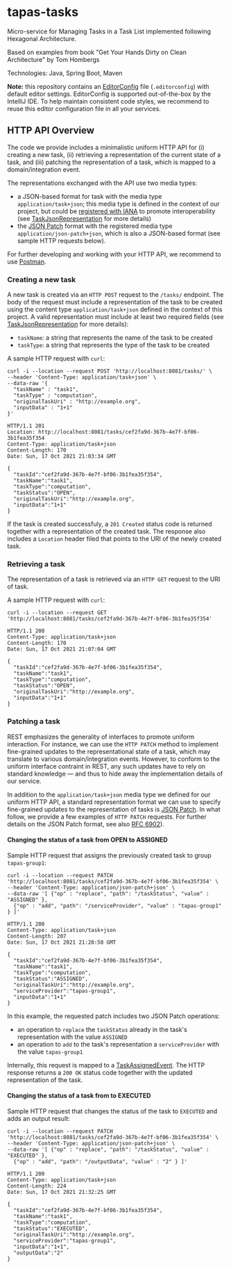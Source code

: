 # tapas-tasks

Micro-service for Managing Tasks in a Task List implemented following Hexagonal Architecture.

Based on examples from book "Get Your Hands Dirty on Clean Architecture" by Tom Hombergs

Technologies: Java, Spring Boot, Maven

**Note:** this repository contains an [EditorConfig](https://editorconfig.org/) file (`.editorconfig`)
with default editor settings. EditorConfig is supported out-of-the-box by the IntelliJ IDE. To help maintain
consistent code styles, we recommend to reuse this editor configuration file in all your services.

## HTTP API Overview
The code we provide includes a minimalistic uniform HTTP API for (i) creating a new task, (ii) retrieving
a representation of the current state of a task, and (iii) patching the representation of a task, which
is mapped to a domain/integration event.

The representations exchanged with the API use two media types:
* a JSON-based format for task with the media type `application/task+json`; this media type is defined
  in the context of our project, but could be [registered with IANA](https://www.iana.org/assignments/media-types)
  to promote interoperability (see
  [TaskJsonRepresentation](src/main/java/ch/unisg/tapastasks/tasks/adapter/in/formats/TaskJsonRepresentation.java)
  for more details)
* the [JSON Patch](http://jsonpatch.com/) format with the registered media type `application/json-patch+json`, which is also a
  JSON-based format (see sample HTTP requests below).

For further developing and working with your HTTP API, we recommend to use [Postman](https://www.postman.com/).

### Creating a new task

A new task is created via an `HTTP POST` request to the `/tasks/` endpoint. The body of the request
must include a representation of the task to be created using the content type `application/task+json`
defined in the context of this project. A valid representation must include at least two required fields
(see [TaskJsonRepresentation](src/main/java/ch/unisg/tapastasks/tasks/adapter/in/formats/TaskJsonRepresentation.java)
for more details):
* `taskName`: a string that represents the name of the task to be created
* `taskType`: a string that represents the type of the task to be created

A sample HTTP request with `curl`:
```shell
curl -i --location --request POST 'http://localhost:8081/tasks/' \
--header 'Content-Type: application/task+json' \
--data-raw '{
  "taskName" : "task1",
  "taskType" : "computation",
  "originalTaskUri" : "http://example.org",
  "inputData" : "1+1"
}'

HTTP/1.1 201
Location: http://localhost:8081/tasks/cef2fa9d-367b-4e7f-bf06-3b1fea35f354
Content-Type: application/task+json
Content-Length: 170
Date: Sun, 17 Oct 2021 21:03:34 GMT

{
  "taskId":"cef2fa9d-367b-4e7f-bf06-3b1fea35f354",
  "taskName":"task1",
  "taskType":"computation",
  "taskStatus":"OPEN",
  "originalTaskUri":"http://example.org",
  "inputData":"1+1"
}
```

If the task is created successfuly, a `201 Created` status code is returned together with a
representation of the created task. The response also includes a `Location` header filed that points
to the URI of the newly created task.

### Retrieving a task

The representation of a task is retrieved via an `HTTP GET` request to the URI of task.

A sample HTTP request with `curl`:
```shell
curl -i --location --request GET 'http://localhost:8081/tasks/cef2fa9d-367b-4e7f-bf06-3b1fea35f354'

HTTP/1.1 200
Content-Type: application/task+json
Content-Length: 170
Date: Sun, 17 Oct 2021 21:07:04 GMT

{
  "taskId":"cef2fa9d-367b-4e7f-bf06-3b1fea35f354",
  "taskName":"task1",
  "taskType":"computation",
  "taskStatus":"OPEN",
  "originalTaskUri":"http://example.org",
  "inputData":"1+1"
}
```

### Patching a task

REST emphasizes the generality of interfaces to promote uniform interaction. For instance, we can use
the `HTTP PATCH` method to implement fine-grained updates to the representational state of a task, which
may translate to various domain/integration events. However, to conform to the uniform interface
contraint in REST, any such updates have to rely on standard knowledge — and thus to hide away the
implementation details of our service.

In addition to the `application/task+json` media type we defined for our uniform HTTP API, a standard
representation format we can use to specify fine-grained updates to the representation of tasks
is [JSON Patch](http://jsonpatch.com/). In what follow, we provide a few examples of `HTTP PATCH` requests.
For further details on the JSON Patch format, see also [RFC 6902](https://datatracker.ietf.org/doc/html/rfc6902)).

#### Changing the status of a task from OPEN to ASSIGNED

Sample HTTP request that assigns the previously created task to group `tapas-group1`:

```shell
curl -i --location --request PATCH 'http://localhost:8081/tasks/cef2fa9d-367b-4e7f-bf06-3b1fea35f354' \
--header 'Content-Type: application/json-patch+json' \
--data-raw '[ {"op" : "replace", "path": "/taskStatus", "value" : "ASSIGNED" },
  {"op" : "add", "path": "/serviceProvider", "value" : "tapas-group1" } ]'

HTTP/1.1 200
Content-Type: application/task+json
Content-Length: 207
Date: Sun, 17 Oct 2021 21:20:58 GMT

{
  "taskId":"cef2fa9d-367b-4e7f-bf06-3b1fea35f354",
  "taskName":"task1",
  "taskType":"computation",
  "taskStatus":"ASSIGNED",
  "originalTaskUri":"http://example.org",
  "serviceProvider":"tapas-group1",
  "inputData":"1+1"
}
```

In this example, the requested patch includes two JSON Patch operations:
* an operation to `replace` the `taskStatus` already in the task's representation with the value `ASSIGNED`
* an operation to `add` to the task's representation a `serviceProvider` with the value `tapas-group1`

Internally, this request is mapped to a
[TaskAssignedEvent](src/main/java/ch/unisg/tapastasks/tasks/application/port/in/TaskAssignedEvent.java).
The HTTP response returns a `200 OK` status code together with the updated representation of the task.

#### Changing the status of a task from to EXECUTED

Sample HTTP request that changes the status of the task to `EXECUTED` and adds an output result:

```shell
curl -i --location --request PATCH 'http://localhost:8081/tasks/cef2fa9d-367b-4e7f-bf06-3b1fea35f354' \
--header 'Content-Type: application/json-patch+json' \
--data-raw '[ {"op" : "replace", "path": "/taskStatus", "value" : "EXECUTED" },
  {"op" : "add", "path": "/outputData", "value" : "2" } ]'

HTTP/1.1 200
Content-Type: application/task+json
Content-Length: 224
Date: Sun, 17 Oct 2021 21:32:25 GMT

{
  "taskId":"cef2fa9d-367b-4e7f-bf06-3b1fea35f354",
  "taskName":"task1",
  "taskType":"computation",
  "taskStatus":"EXECUTED",
  "originalTaskUri":"http://example.org",
  "serviceProvider":"tapas-group1",
  "inputData":"1+1",
  "outputData":"2"
}
```
